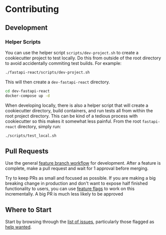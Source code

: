 # Contributing

## Development

### Helper Scripts

You can use the helper script `scripts/dev-project.sh` to create a cookiecutter
project to test locally. Do this from outside of the root directory to avoid
accidentally commiting test builds. For example:

```bash
./fastapi-react/scripts/dev-project.sh
```

This will then create a `dev-fastapi-react` directory.

```bash
cd dev-fastapi-react
docker-compose up -d
```

When developing locally, there is also a helper script that will create a cookiecutter directory, build containers, and run tests all from within the root project directory. This can be kind of a tedious process with cookiecutter so this makes it somewhat less painful. From the root `fastapi-react` directory, simply run:

```bash
./scripts/test_local.sh
```

## Pull Requests

Use the general [feature branch
workflow](https://www.atlassian.com/git/tutorials/comparing-workflows/feature-branch-workflow)
for development. After a feature is complete, make a pull request and wait for 1
approval before merging.

Try to keep PRs as small and focused as possible. If you are making a big
breaking change in production and don't want to expose half finished
functionality to users, you can use [feature
flags](https://www.martinfowler.com/articles/feature-toggles.html) to work on
this incrementally. A big PR is much less likely to be approved

## Where to Start

Start by browsing through the [list of issues](https://github.com/Buuntu/fastapi-react/issues), particularly those flagged as [help wanted](https://github.com/Buuntu/fastapi-react/issues?q=is%3Aopen+is%3Aissue+label%3A%22help+wanted%22).
